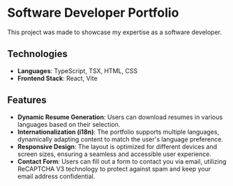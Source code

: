 # Software Developer Portfolio
This project was made to showcase my expertise as a software developer.

## Technologies

- **Languages**: TypeScript, TSX, HTML, CSS
- **Frontend Stack**: React, Vite

## Features

- **Dynamic Resume Generation**: Users can download resumes in various languages based on their selection.
- **Internationalization (i18n)**: The portfolio supports multiple languages, dynamically adapting content to match the user's language preference.
- **Responsive Design**: The layout is optimized for different devices and screen sizes, ensuring a seamless and accessible user experience.
- **Contact Form**: Users can fill out a form to contact you via email, utilizing ReCAPTCHA V3 technology to protect against spam and keep your email address confidential.